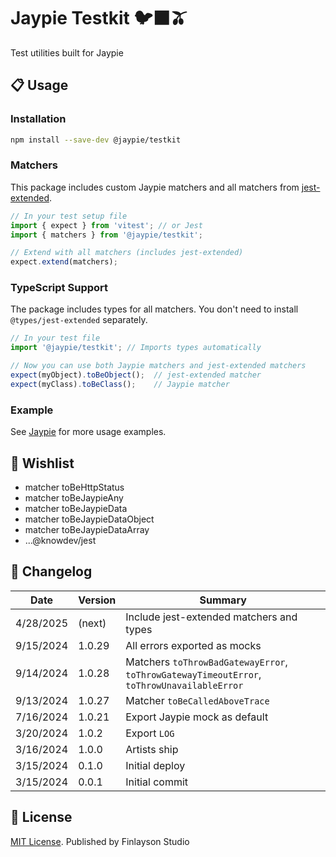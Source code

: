 # Jaypie Testkit 🐦‍⬛🫒

Test utilities built for Jaypie

## 📋 Usage

### Installation

```bash
npm install --save-dev @jaypie/testkit
```

### Matchers

This package includes custom Jaypie matchers and all matchers from [jest-extended](https://github.com/jest-community/jest-extended).

```typescript
// In your test setup file
import { expect } from 'vitest'; // or Jest
import { matchers } from '@jaypie/testkit';

// Extend with all matchers (includes jest-extended)
expect.extend(matchers);
```

### TypeScript Support

The package includes types for all matchers. You don't need to install `@types/jest-extended` separately.

```typescript
// In your test file
import '@jaypie/testkit'; // Imports types automatically

// Now you can use both Jaypie matchers and jest-extended matchers
expect(myObject).toBeObject();  // jest-extended matcher
expect(myClass).toBeClass();    // Jaypie matcher
```

### Example

See [Jaypie](https://github.com/finlaysonstudio/jaypie) for more usage examples.

## 🌠 Wishlist

* matcher toBeHttpStatus
* matcher toBeJaypieAny
* matcher toBeJaypieData
* matcher toBeJaypieDataObject
* matcher toBeJaypieDataArray
* ...@knowdev/jest

## 📝 Changelog

| Date       | Version | Summary        |
| ---------- | ------- | -------------- |
|  4/28/2025 |  (next) | Include jest-extended matchers and types |
|  9/15/2024 |  1.0.29 | All errors exported as mocks |
|  9/14/2024 |  1.0.28 | Matchers `toThrowBadGatewayError`, `toThrowGatewayTimeoutError`, `toThrowUnavailableError` |
|  9/13/2024 |  1.0.27 | Matcher `toBeCalledAboveTrace` |
|  7/16/2024 |  1.0.21 | Export Jaypie mock as default |
|  3/20/2024 |   1.0.2 | Export `LOG`   |
|  3/16/2024 |   1.0.0 | Artists ship   |
|  3/15/2024 |   0.1.0 | Initial deploy |
|  3/15/2024 |   0.0.1 | Initial commit |

## 📜 License

[MIT License](./LICENSE.txt). Published by Finlayson Studio
